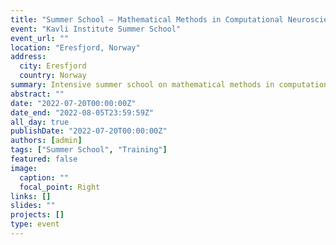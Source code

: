 ```yaml
---
title: "Summer School — Mathematical Methods in Computational Neuroscience (Kavli)"
event: "Kavli Institute Summer School"
event_url: ""
location: "Eresfjord, Norway"
address:
  city: Eresfjord
  country: Norway
summary: Intensive summer school on mathematical methods in computational neuroscience.
abstract: ""
date: "2022-07-20T00:00:00Z"
date_end: "2022-08-05T23:59:59Z"
all_day: true
publishDate: "2022-07-20T00:00:00Z"
authors: [admin]
tags: ["Summer School", "Training"]
featured: false
image:
  caption: ""
  focal_point: Right
links: []
slides: ""
projects: []
type: event
---
```


